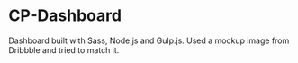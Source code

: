 # CP-Dashboard

Dashboard built with Sass, Node.js and Gulp.js. Used a mockup image from Dribbble and tried to match it.
